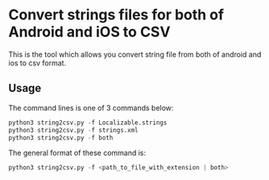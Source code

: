 
# Convert strings files for both of Android and iOS to CSV

This is the tool which allows you convert string file from both of android and ios to csv format.

## Usage
The command lines is one of 3 commands below:
```python
python3 string2csv.py -f Localizable.strings
python3 string2csv.py -f strings.xml
python3 string2csv.py -f both
```
The general format of these command is:
```python
python3 string2csv.py -f <path_to_file_with_extension | both>
```
